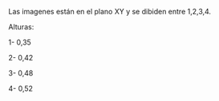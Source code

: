 Las imagenes están en el plano XY y se dibiden entre 1,2,3,4.

Alturas:

1- 0,35

2- 0,42

3- 0,48

4- 0,52
